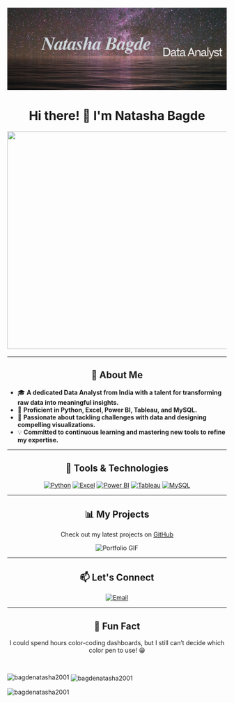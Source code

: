 ![logo](https://github.com/bagdenatasha2001/bagdenatasha2001/blob/main/Untitled%20design.png)
<h1 align="center">Hi there! 👋 I'm Natasha Bagde </h1>

<p align="center">
  <img src="https://media.giphy.com/media/rsUGLKwgSvSxmq1VrZ/giphy.gif" width="600" height="500"/>
</p>

---

<h2 align="center">🚀 About Me</h2>

- 🎓 **A dedicated Data Analyst from India with a talent for transforming raw data into meaningful insights.**
- 🧠 **Proficient in Python, Excel, Power BI, Tableau, and MySQL.**
- 🌟 **Passionate about tackling challenges with data and designing compelling visualizations.**
- 💡 **Committed to continuous learning and mastering new tools to refine my expertise.**

---

<h2 align="center">🔧 Tools & Technologies</h2>

<p align="center">
  <a href="https://www.python.com/" target="_blank" rel="noreferrer"> <img src="https://img.icons8.com/color/48/000000/python--v1.png" alt="Python"/></a>
 <a href="https://www.excel.com/" target="_blank" rel="noreferrer"> <img src="https://img.icons8.com/color/48/000000/microsoft-excel-2019--v1.png" alt="Excel"/></a>
  <a href="https://www.powerbi.com/" target="_blank" rel="noreferrer"> <img src="https://img.icons8.com/color/48/000000/power-bi.png" alt="Power BI"/></a>
 <a href="https://www.tableau.com/" target="_blank" rel="noreferrer"> <img src="https://img.icons8.com/color/48/000000/tableau-software.png" alt="Tableau"/></a>
  <a href="https://www.mysql.com/" target="_blank" rel="noreferrer"> <img src="https://img.icons8.com/color/48/000000/mysql-logo.png" alt="MySQL"/></a>
</p>

---

<h2 align="center">📊 My Projects</h2>

<p align="center">
  Check out my latest projects on <a href="https://github.com/bagdenatasha2001?tab=repositories">GitHub</a>
</p>

<p align="center">
  <img src="https://i.pinimg.com/originals/5c/c8/72/5cc872d4469b89084a1ac53701ab1a63.gif" alt="Portfolio GIF" width="600"/>
</p>

---

<h2 align="center">📫 Let's Connect</h2>

<p align="center">
  <a href="mailto:natashabagde692@gmai.com">
    <img src="https://img.icons8.com/fluency/48/000000/gmail-new.png" alt="Email"/>
  </a>
</p>

---

<h2 align="center">🌟 Fun Fact</h2>

<p align="center">
  I could spend hours color-coding dashboards, but I still can’t decide which color pen to use! 😁
</p>
<br>

<p><img align="left" src="https://github-readme-stats.vercel.app/api/top-langs?username=bagdenatasha2001&show_icons=true&locale=en&layout=compact" alt="bagdenatasha2001" /></p>

<p>&nbsp;<img align="center" src="https://github-readme-stats.vercel.app/api?username=bagdenatasha2001&show_icons=true&locale=en" alt="bagdenatasha2001" /></p>

<p><img align="center" src="https://github-readme-streak-stats.herokuapp.com/?user=bagdenatasha2001&" alt="bagdenatasha2001" /></p>

